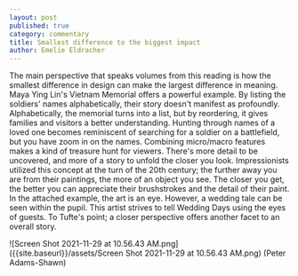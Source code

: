 ```yaml
---
layout: post
published: true
category: commentary
title: Smallest difference to the biggest impact
author: Emelie Eldracher
---
```

The main perspective that speaks volumes from this reading is how the smallest difference in design can make the largest difference in meaning. Maya Ying Lin's Vietnam Memorial offers a powerful example. By listing the soldiers' names alphabetically, their story doesn't manifest as profoundly. Alphabetically, the memorial turns into a list, but by reordering, it gives families and visitors a better understanding. Hunting through names of a loved one becomes reminiscent of searching for a soldier on a battlefield, but you have zoom in on the names. 
Combining micro/macro features makes a kind of treasure hunt for viewers. There's more detail to be uncovered, and more of a story to unfold the closer you look. Impressionists utilized this concept at the turn of the 20th century; the further away you are from their paintings, the more of an object you see. The closer you get, the better you can appreciate their brushstrokes and the detail of their paint. In the attached example, the art is an eye. However, a wedding tale can be seen within the pupil. This artist strives to tell Wedding Days using the eyes of guests. To Tufte's point; a closer perspective offers another facet to an overall story. 

![Screen Shot 2021-11-29 at 10.56.43 AM.png]({{site.baseurl}}/assets/Screen Shot 2021-11-29 at 10.56.43 AM.png)
(Peter Adams-Shawn)
